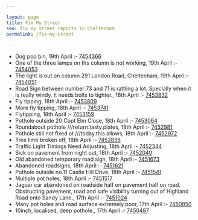 ```yaml
---

layout: page
title: Fix My Street
seo: fix my street reports in Cheltenham
permalink: /fix-my-street

---
```


<!-- fix_marker starts -->

- Dog poo bin, 19th April :- [7454366](https://www.fixmystreet.com/report/7454366)
- One of the three lamps on ths column is not working, 19th April :- [7454053](https://www.fixmystreet.com/report/7454053)
- The light is out on column 291 London Road, Cheltenham, 19th April :- [7454051](https://www.fixmystreet.com/report/7454051)
- Road Sign between number 73 and 71 is rattling a lot. Specially when it is really windy. It needs bolts to tighter., 18th April :- [7453832](https://www.fixmystreet.com/report/7453832)
- Fly tipping, 18th April :- [7453809](https://www.fixmystreet.com/report/7453809)
- More fly tipping, 18th April :- [7453741](https://www.fixmystreet.com/report/7453741)
- Flytipping, 18th April :- [7453159](https://www.fixmystreet.com/report/7453159)
- Pothole outside 20 Copt Elm Close, 18th April :- [7453064](https://www.fixmystreet.com/report/7453064)
- Roundabout pothole ///return.tasty.plates, 18th April :- [7452981](https://www.fixmystreet.com/report/7452981)
- Pothole still not fixed at ///today.this.allows, 18th April :- [7452972](https://www.fixmystreet.com/report/7452972)
- Tree limb broken off, 18th April :- [7452838](https://www.fixmystreet.com/report/7452838)
- Traffic Light Timings Need Adjusting, 18th April :- [7452344](https://www.fixmystreet.com/report/7452344)
- Sick on pavement from night out, 18th April :- [7452040](https://www.fixmystreet.com/report/7452040)
- Old abandoned temporary road sign, 18th April :- [7451673](https://www.fixmystreet.com/report/7451673)
- Abandoned roadsigns, 18th April :- [7451621](https://www.fixmystreet.com/report/7451621)
- Pothole outside no.11 Castle Hill Drive, 18th April :- [7451541](https://www.fixmystreet.com/report/7451541)
- Multiple pot holes, 18th April :- [7451517](https://www.fixmystreet.com/report/7451517)
- Jaguar car abandoned on roadside half on pavement half on road. Obstructing pavement, road and safe visibility turning out of Highland Road onto Sandy Lane., 17th April :- [7451024](https://www.fixmystreet.com/report/7451024)
- Many pot holes and road surface extremely poor, 17th April :- [7450850](https://www.fixmystreet.com/report/7450850)
- 10inch, localised, deep pothole., 17th April :- [7450487](https://www.fixmystreet.com/report/7450487)

<!-- fix_marker ends -->